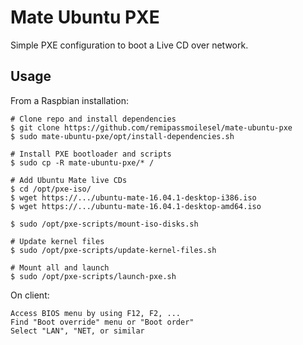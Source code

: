 # Mate Ubuntu PXE

Simple PXE configuration to boot a Live CD over network.

## Usage

From a Raspbian installation:

	# Clone repo and install dependencies
	$ git clone https://github.com/remipassmoilesel/mate-ubuntu-pxe
	$ sudo mate-ubuntu-pxe/opt/install-dependencies.sh

	# Install PXE bootloader and scripts
	$ sudo cp -R mate-ubuntu-pxe/* /

	# Add Ubuntu Mate live CDs
	$ cd /opt/pxe-iso/
	$ wget https://.../ubuntu-mate-16.04.1-desktop-i386.iso
	$ wget https://.../ubuntu-mate-16.04.1-desktop-amd64.iso

	$ sudo /opt/pxe-scripts/mount-iso-disks.sh
	
	# Update kernel files
	$ sudo /opt/pxe-scripts/update-kernel-files.sh

	# Mount all and launch
	$ sudo /opt/pxe-scripts/launch-pxe.sh

On client:

	Access BIOS menu by using F12, F2, ...
	Find "Boot override" menu or "Boot order"
	Select "LAN", "NET, or similar


